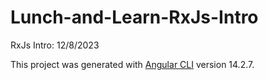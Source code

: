 # Lunch-and-Learn-RxJs-Intro

RxJs Intro: 12/8/2023

This project was generated with [Angular CLI](https://github.com/angular/angular-cli) version 14.2.7.

